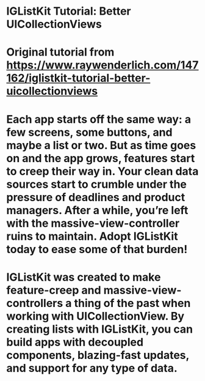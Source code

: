 # IGListKit Tutorial: Better UICollectionViews
# Original tutorial from https://www.raywenderlich.com/147162/iglistkit-tutorial-better-uicollectionviews
# Each app starts off the same way: a few screens, some buttons, and maybe a list or two. But as time goes on and the app grows, features start to creep their way in. Your clean data sources start to crumble under the pressure of deadlines and product managers. After a while, you’re left with the massive-view-controller ruins to maintain. Adopt IGListKit today to ease some of that burden!
# IGListKit was created to make feature-creep and massive-view-controllers a thing of the past when working with UICollectionView. By creating lists with IGListKit, you can build apps with decoupled components, blazing-fast updates, and support for any type of data.
